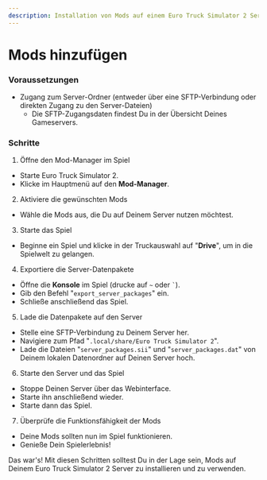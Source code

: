 ```yaml
---
description: Installation von Mods auf einem Euro Truck Simulator 2 Server
---
```


# Mods hinzufügen

### Voraussetzungen

* Zugang zum Server-Ordner (entweder über eine SFTP-Verbindung oder direkten Zugang zu den Server-Dateien)
  * Die SFTP-Zugangsdaten findest Du in der Übersicht Deines Gameservers.

### Schritte

1. Öffne den Mod-Manager im Spiel

* Starte Euro Truck Simulator 2.
* Klicke im Hauptmenü auf den **Mod-Manager**.

2. Aktiviere die gewünschten Mods

* Wähle die Mods aus, die Du auf Deinem Server nutzen möchtest.

3. Starte das Spiel

* Beginne ein Spiel und klicke in der Truckauswahl auf "**Drive**", um in die Spielwelt zu gelangen.

4. Exportiere die Server-Datenpakete

* Öffne die **Konsole** im Spiel (drucke auf `~` oder `` ` ``).
* Gib den Befehl "`export_server_packages`" ein.
* Schließe anschließend das Spiel.

5. Lade die Datenpakete auf den Server

* Stelle eine SFTP-Verbindung zu Deinem Server her.
* Navigiere zum Pfad "`.local/share/Euro Truck Simulator 2`".
* Lade die Dateien "`server_packages.sii`" und "`server_packages.dat`" von Deinem lokalen Datenordner auf Deinen Server hoch.

6. Starte den Server und das Spiel

* Stoppe Deinen Server über das Webinterface.
* Starte ihn anschließend wieder.
* Starte dann das Spiel.

7. Überprüfe die Funktionsfähigkeit der Mods

* Deine Mods sollten nun im Spiel funktionieren.
* Genieße Dein Spielerlebnis!

Das war's! Mit diesen Schritten solltest Du in der Lage sein, Mods auf Deinem Euro Truck Simulator 2 Server zu installieren und zu verwenden.
